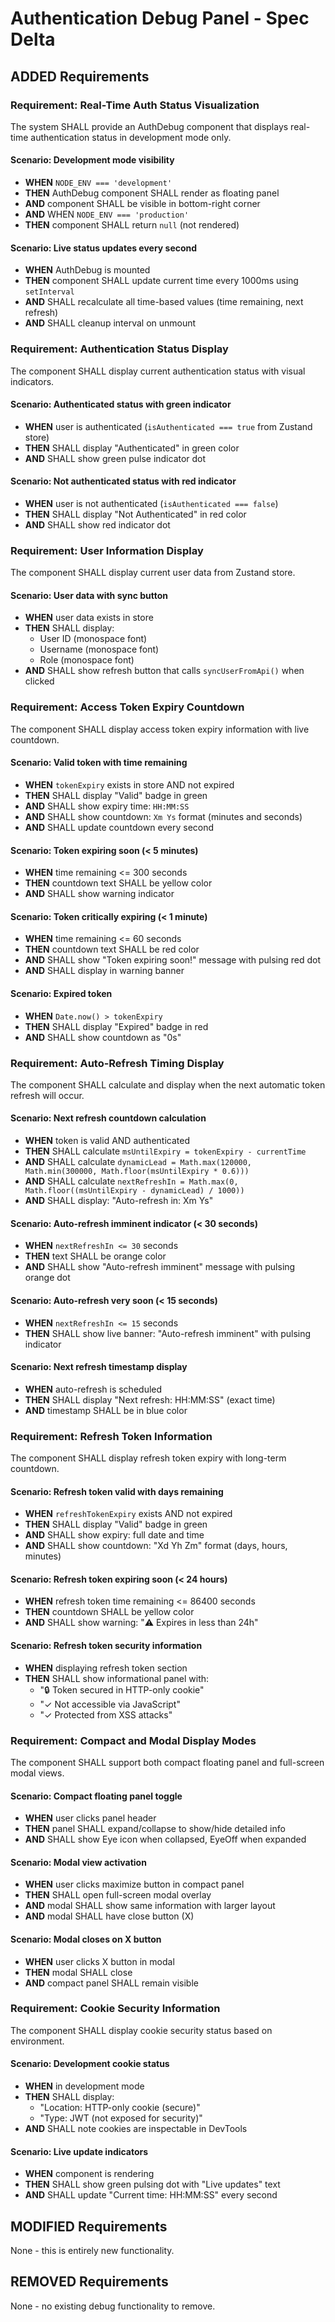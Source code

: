 # Authentication Debug Panel - Spec Delta

## ADDED Requirements

### Requirement: Real-Time Auth Status Visualization
The system SHALL provide an AuthDebug component that displays real-time authentication status in development mode only.

#### Scenario: Development mode visibility
- **WHEN** `NODE_ENV === 'development'`
- **THEN** AuthDebug component SHALL render as floating panel
- **AND** component SHALL be visible in bottom-right corner
- **AND** WHEN `NODE_ENV === 'production'`
- **THEN** component SHALL return `null` (not rendered)

#### Scenario: Live status updates every second
- **WHEN** AuthDebug is mounted
- **THEN** component SHALL update current time every 1000ms using `setInterval`
- **AND** SHALL recalculate all time-based values (time remaining, next refresh)
- **AND** SHALL cleanup interval on unmount

### Requirement: Authentication Status Display
The component SHALL display current authentication status with visual indicators.

#### Scenario: Authenticated status with green indicator
- **WHEN** user is authenticated (`isAuthenticated === true` from Zustand store)
- **THEN** SHALL display "Authenticated" in green color
- **AND** SHALL show green pulse indicator dot

#### Scenario: Not authenticated status with red indicator
- **WHEN** user is not authenticated (`isAuthenticated === false`)
- **THEN** SHALL display "Not Authenticated" in red color
- **AND** SHALL show red indicator dot

### Requirement: User Information Display
The component SHALL display current user data from Zustand store.

#### Scenario: User data with sync button
- **WHEN** user data exists in store
- **THEN** SHALL display:
  - User ID (monospace font)
  - Username (monospace font)
  - Role (monospace font)
- **AND** SHALL show refresh button that calls `syncUserFromApi()` when clicked

### Requirement: Access Token Expiry Countdown
The component SHALL display access token expiry information with live countdown.

#### Scenario: Valid token with time remaining
- **WHEN** `tokenExpiry` exists in store AND not expired
- **THEN** SHALL display "Valid" badge in green
- **AND** SHALL show expiry time: `HH:MM:SS`
- **AND** SHALL show countdown: `Xm Ys` format (minutes and seconds)
- **AND** SHALL update countdown every second

#### Scenario: Token expiring soon (< 5 minutes)
- **WHEN** time remaining <= 300 seconds
- **THEN** countdown text SHALL be yellow color
- **AND** SHALL show warning indicator

#### Scenario: Token critically expiring (< 1 minute)
- **WHEN** time remaining <= 60 seconds
- **THEN** countdown text SHALL be red color
- **AND** SHALL show "Token expiring soon!" message with pulsing red dot
- **AND** SHALL display in warning banner

#### Scenario: Expired token
- **WHEN** `Date.now() > tokenExpiry`
- **THEN** SHALL display "Expired" badge in red
- **AND** SHALL show countdown as "0s"

### Requirement: Auto-Refresh Timing Display
The component SHALL calculate and display when the next automatic token refresh will occur.

#### Scenario: Next refresh countdown calculation
- **WHEN** token is valid AND authenticated
- **THEN** SHALL calculate `msUntilExpiry = tokenExpiry - currentTime`
- **AND** SHALL calculate `dynamicLead = Math.max(120000, Math.min(300000, Math.floor(msUntilExpiry * 0.6)))`
- **AND** SHALL calculate `nextRefreshIn = Math.max(0, Math.floor((msUntilExpiry - dynamicLead) / 1000))`
- **AND** SHALL display: "Auto-refresh in: Xm Ys"

#### Scenario: Auto-refresh imminent indicator (< 30 seconds)
- **WHEN** `nextRefreshIn <= 30` seconds
- **THEN** text SHALL be orange color
- **AND** SHALL show "Auto-refresh imminent" message with pulsing orange dot

#### Scenario: Auto-refresh very soon (< 15 seconds)
- **WHEN** `nextRefreshIn <= 15` seconds
- **THEN** SHALL show live banner: "Auto-refresh imminent" with pulsing indicator

#### Scenario: Next refresh timestamp display
- **WHEN** auto-refresh is scheduled
- **THEN** SHALL display "Next refresh: HH:MM:SS" (exact time)
- **AND** timestamp SHALL be in blue color

### Requirement: Refresh Token Information
The component SHALL display refresh token expiry with long-term countdown.

#### Scenario: Refresh token valid with days remaining
- **WHEN** `refreshTokenExpiry` exists AND not expired
- **THEN** SHALL display "Valid" badge in green
- **AND** SHALL show expiry: full date and time
- **AND** SHALL show countdown: "Xd Yh Zm" format (days, hours, minutes)

#### Scenario: Refresh token expiring soon (< 24 hours)
- **WHEN** refresh token time remaining <= 86400 seconds
- **THEN** countdown SHALL be yellow color
- **AND** SHALL show warning: "⚠️ Expires in less than 24h"

#### Scenario: Refresh token security information
- **WHEN** displaying refresh token section
- **THEN** SHALL show informational panel with:
  - "🔒 Token secured in HTTP-only cookie"
  - "✓ Not accessible via JavaScript"
  - "✓ Protected from XSS attacks"

### Requirement: Compact and Modal Display Modes
The component SHALL support both compact floating panel and full-screen modal views.

#### Scenario: Compact floating panel toggle
- **WHEN** user clicks panel header
- **THEN** panel SHALL expand/collapse to show/hide detailed info
- **AND** SHALL show Eye icon when collapsed, EyeOff when expanded

#### Scenario: Modal view activation
- **WHEN** user clicks maximize button in compact panel
- **THEN** SHALL open full-screen modal overlay
- **AND** modal SHALL show same information with larger layout
- **AND** modal SHALL have close button (X)

#### Scenario: Modal closes on X button
- **WHEN** user clicks X button in modal
- **THEN** modal SHALL close
- **AND** compact panel SHALL remain visible

### Requirement: Cookie Security Information
The component SHALL display cookie security status based on environment.

#### Scenario: Development cookie status
- **WHEN** in development mode
- **THEN** SHALL display:
  - "Location: HTTP-only cookie (secure)"
  - "Type: JWT (not exposed for security)"
- **AND** SHALL note cookies are inspectable in DevTools

#### Scenario: Live update indicators
- **WHEN** component is rendering
- **THEN** SHALL show green pulsing dot with "Live updates" text
- **AND** SHALL update "Current time: HH:MM:SS" every second

## MODIFIED Requirements

None - this is entirely new functionality.

## REMOVED Requirements

None - no existing debug functionality to remove.
